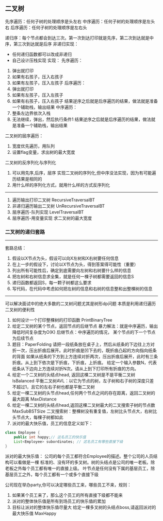 ## 二叉树
先序遍历：任何子树的处理顺序是头左右
中序遍历：任何子树的处理顺序是左头右
后序遍历：任何子树的处理顺序是左右头

递归序：每个节点都会到达三次。第一次到达打印就是先序，第二次到达就是中序，第三次到达就是后序
非递归实现：
- 任何递归函数都可以改成非递归
- 自己设计压栈实现
实现：
先序遍历：
1. 弹出就打印
2. 如果有右孩子，压入右孩子
3. 如果有左孩子，压入左孩子
后序遍历：
1. 弹出就打印
2. 如果有左孩子，压入左孩子
3. 如果有右孩子，压入右孩子
结果逆序之后就是后序遍历的结果，做法就是准备一个辅助栈，输出结果
中序遍历：
1. 整条左边界依次入栈
2. 无法继续，弹出，然后执行条件1
结果逆序之后就是后序遍历的结果，做法就是准备一个辅助栈，输出结果

二叉树的层序遍历：
1. 宽度优先遍历，用队列
2. 设置flag变量，求出树的最大宽度

二叉树的反序列化与序列化
1. 可以用先序,后序，层序 实现二叉树的序列化,但中序没法实现，因为有可能遍历结果是相同的
2. 用什么样的序列化方式，就用什么样的方式反序列化

---
1. 遍历输出打印二叉树 RecursiveTraversalBT
2. 非递归遍历输出二叉树 UnRecursiveTraversalBT
3. 层序遍历-队列实现 LevelTraversalBT
4. 层序遍历-用变量实现 求二叉树的最大宽度
### 二叉树的递归套路
----
套路总结：
1. 假设以X节点为头，假设可以向X左树和X右树要任何信息
2. 在上一步的假设下，讨论以X节点为头，得到答案得可能性（重要）
3. 列出所有可能性后，确定到底需要向左树和右树要什么样的信息
4. 把左树和右树信息求全集，就是任何一棵子树都需要返回的信息S
5. 递归函数都返回S，每一颗子树都这么要求
6. 写代码，在代码中考虑如何把左树的信息和右树的信息整和出整棵树的信息
----

可以解决面试中的绝大多数的二叉树问题尤其是树形dp问题
本质是利用递归遍历二叉树的便利性
1. 如何设计一个打印整棵树的打印函数 PrintBinaryTree
2. 给定二叉树的某个节点，返回节点的后继节点
暴力解法：就是中序遍历，输出
降低时间复杂度为O(K)
    后继节点：中序遍历的情况， 某个节点的下一个节点为后续节点
3. 题目：PaperFolding
请把一段纸条放在桌子上，然后从纸条的下边往上方对折一次，压出折痕后展开。此时折痕是凹下去的，既折痕凸起的方向指向纸条的背面
如果从纸条的下方到上方连续对折两次，压出折痕后展开，此时有三条折痕。从上到下依次是下折痕，下折痕，上折痕。
给定一个输入参数N，代表纸条从下边向上方连续对折N次。请从上到下打印所有折痕的方向。
4. 给定一个二叉树的头结点head, 返回这棵二叉树是不是平衡二叉树  IsBalanced
平衡二叉树AVL：以它为节点的树，左子树和右子树的深度只差不超过1，且它的左右子树也都是平衡二叉树
5. 给定一棵二叉树的头节点head,任何两个节点之间的存在距离，返回二叉树的最大距离 MaxDistance
6. 给定一棵二叉树的头结点head,返回这棵二叉树最大的二叉搜索子树的节点数 MaxSubBSTSize
二叉搜索树：整棵树没有重复值，左树比头节点大，右树比头节点大，每棵子树都如此  
7. 派对的最大快乐值，员工的信息定义如下：
```java
class Employee {
    public int happy;// 这名员工的快乐值
    List<Employee> subordinates; // 这名员工有哪些直接下级
}
```

派对的最大快乐值：
公司的每个员工都符合Employee的描述。整个公司的人员结构可以看做是一棵
标准的、没有环的多叉树。树的头结点是公司的唯一老板。除老板之外每个员工都有唯一的直接上级。
叶节点是任何没有下属的基层员工，除基层员工之外，每个员工都有一个或多个直接下级

公司现在举办party,你可以决定哪些员工来，哪些员工不来，规则：
1. 如果某个员工来了，那么这个员工的所有直接下级都不能来
2. 派对的整体快乐值是所有到场员工的快乐值的累加
3. 目标让派对的整体快乐值尽量大
给定一棵多叉树的头结点boss,请返回派对的最大快乐值 MaxHappy